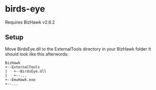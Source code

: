# birds-eye
Requires BizHawk v2.6.2

## Setup
Move BirdsEye.dll to the ExternalTools directory in your BizHawk folder
It should look like this afterwords:

```
BizHawk
+--ExternalTools
|   +--BirdsEye.dll
|   +--...
+--EmuHawk.exe
+--...
```